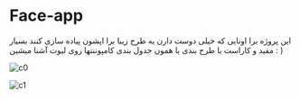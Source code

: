 # Face-app
 
 این پروژه برا اونایی که خیلی دوست دارن یه طرح زیبا برا اپشون پیاده سازی کنند بسیار مفید و کاراست
 با طرح بندی  یا همون جدول بندی کامپوننتها روی  لیوت آشنا میشین
 : )


![c0](https://user-images.githubusercontent.com/47755235/62421881-97e63a00-b6be-11e9-879c-fc0a0ed30497.JPG)

![c1](https://user-images.githubusercontent.com/47755235/62421908-e4317a00-b6be-11e9-968b-eda218f12967.JPG)
